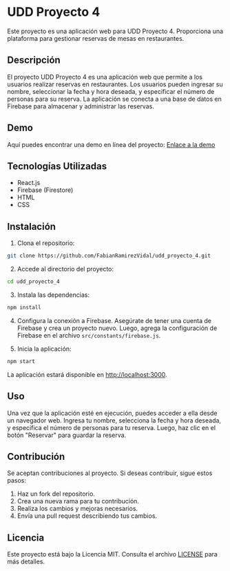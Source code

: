 # UDD Proyecto 4

Este proyecto es una aplicación web para UDD Proyecto 4. Proporciona una plataforma para gestionar reservas de mesas en restaurantes.

## Descripción

El proyecto UDD Proyecto 4 es una aplicación web que permite a los usuarios realizar reservas en restaurantes. Los usuarios pueden ingresar su nombre, seleccionar la fecha y hora deseada, y especificar el número de personas para su reserva. La aplicación se conecta a una base de datos en Firebase para almacenar y administrar las reservas.

## Demo

Aquí puedes encontrar una demo en línea del proyecto: [Enlace a la demo](https://udd-proyecto-4.onrender.com/)

## Tecnologías Utilizadas

- React.js
- Firebase (Firestore)
- HTML
- CSS

## Instalación

1. Clona el repositorio:

```bash
git clone https://github.com/FabianRamirezVidal/udd_proyecto_4.git
```

2. Accede al directorio del proyecto:

```bash
cd udd_proyecto_4
```

3. Instala las dependencias:

```bash
npm install
```

4. Configura la conexión a Firebase. Asegúrate de tener una cuenta de Firebase y crea un proyecto nuevo. Luego, agrega la configuración de Firebase en el archivo `src/constants/firebase.js`.

5. Inicia la aplicación:

```bash
npm start
```

La aplicación estará disponible en [http://localhost:3000](http://localhost:3000).

## Uso

Una vez que la aplicación esté en ejecución, puedes acceder a ella desde un navegador web. Ingresa tu nombre, selecciona la fecha y hora deseada, y especifica el número de personas para tu reserva. Luego, haz clic en el botón "Reservar" para guardar la reserva.

## Contribución

Se aceptan contribuciones al proyecto. Si deseas contribuir, sigue estos pasos:

1. Haz un fork del repositorio.
2. Crea una nueva rama para tu contribución.
3. Realiza los cambios y mejoras necesarios.
4. Envía una pull request describiendo tus cambios.

## Licencia

Este proyecto está bajo la Licencia MIT. Consulta el archivo [LICENSE](LICENSE) para más detalles.
